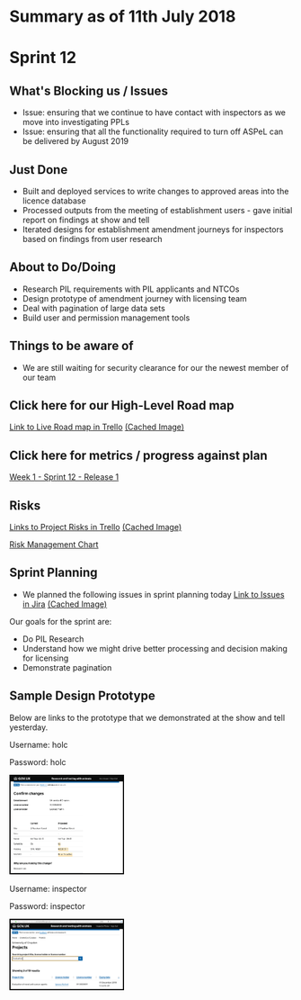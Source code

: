# Summary as of 11th July 2018 

# Sprint 12

## What's Blocking us / Issues
* Issue: ensuring that we continue to have contact with inspectors as we move into investigating PPLs
* Issue: ensuring that all the functionality required to turn off ASPeL can be delivered by August 2019

## Just Done
* Built and deployed services to write changes to approved areas into the licence database
* Processed outputs from the meeting of establishment users - gave initial report on findings at show and tell
* Iterated designs for establishment amendment journeys for inspectors based on findings from user research 

## About to Do/Doing
* Research PIL requirements with PIL applicants and NTCOs
* Design prototype of amendment journey with licensing team
* Deal with pagination of large data sets
* Build user and permission management tools

## Things to be aware of
* We are still waiting for security clearance for our the newest member of our team 

## Click here for our High-Level Road map
[Link to Live Road map in Trello](https://trello.com/b/gDQdE01u/asl-roadmap)    [\(Cached Image\)](graphs/ASLRoadMap11072018.jpg)

## Click here for metrics / progress against plan
[Week 1 - Sprint 12 - Release 1](graphs/progress11072018.png)

## Risks
[Links to Project Risks in Trello](https://trello.com/b/VuFuCL7t/risk-register-and-kpis-asl-delivery)    [\(Cached Image\)](graphs/ASLRiskRegister11072018.jpg)

[Risk Management Chart](graphs/risk11072018.png)

## Sprint Planning
* We planned the following issues in sprint planning today
[Link to Issues in Jira](https://jira.digital.homeoffice.gov.uk/secure/RapidBoard.jspa?rapidView=261)    [\(Cached Image\)](graphs/sprint11072018.png)

Our goals for the sprint are:
* Do PIL Research
* Understand how we might drive better processing and decision making for licensing 
* Demonstrate pagination

## Sample Design Prototype
Below are links to the prototype that we demonstrated at the show and tell yesterday.

Username: holc

Password: holc

<a href="https://public-ui.notprod.asl.homeoffice.gov.uk/"><img src="graphs/Confirm.png" alt="HTML5 Icon" width="200" style="border:2px solid black"></a>

Username: inspector

Password: inspector

<a href="https://inspector-ui.notprod.asl.homeoffice.gov.uk/"><img src="graphs/Projects.png" alt="HTML5 Icon" width="200" style="border:2px solid black"></a>

